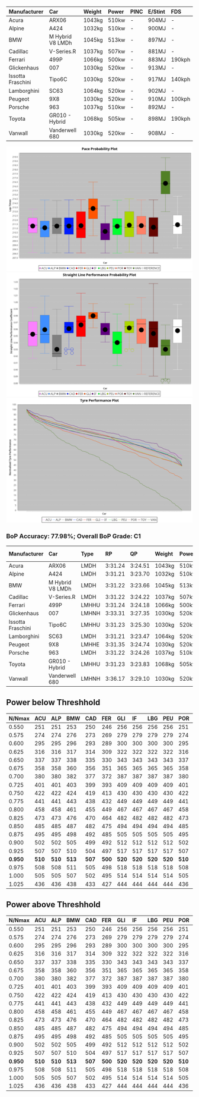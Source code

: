 |Manufacturer|Car|Weight|Power|PINC|E/Stint|FDS|
|:-|:-|:-|:-|:-|:-|:-|
|Acura|ARX06|1043kg|510kw|-|904MJ|-|
|Alpine|A424|1032kg|510kw|-|900MJ|-|
|BMW|M Hybrid V8 LMDh|1045kg|513kw|-|897MJ|-|
|Cadillac|V-Series.R|1037kg|507kw|-|881MJ|-|
|Ferrari|499P|1066kg|500kw|-|883MJ|190kph|
|Glickenhaus|007|1030kg|520kw|-|913MJ|-|
|Issotta Fraschini|Tipo6C|1030kg|520kw|-|917MJ|140kph|
|Lamborghini|SC63|1064kg|520kw|-|902MJ|-|
|Peugeot|9X8|1030kg|520kw|-|910MJ|100kph|
|Porsche|963|1037kg|510kw|-|892MJ|-|
|Toyota|GR010 - Hybrid|1068kg|505kw|-|898MJ|190kph|
|Vanwall|Vanderwell 680|1030kg|520kw|-|908MJ|-|

![PACECHART](./IMG/AUTO.png)
![STRAIGHTLINEPERFORMANCECHART](./IMG/AUTO_sp.png)
![TYREPERFORMANCECHART](./IMG/AUTO_tw.png)

### BoP Accuracy: 77.98%; Overall BoP Grade: C1
|Manufacturer|Car|Type|RP|QP|Weight|Power¹|Threshhold|PINC|Power²|E/Stint|AVG Vmax|FDS|RDLC|L/Stint|BOP-Grade|ModelAccuracy|ModelPoints|Match%|
|:-|:-|:-|:-|:-|:-|:-|:-|:-|:-|:-|:-|:-|:-|:-|:-|:-|:-|:-|
|Acura|ARX06|LMDH|3:31.24|3:24.51|1043kg|510kw|210.0kph|-|510kw|904MJ|329.38kph|-|1.02|12|-C2|100.00%|995|72.40%|
|Alpine|A424|LMDH|3:31.21|3:23.70|1032kg|510kw|210.0kph|-|510kw|900MJ|330.98kph|-|1.03|12|~A1|81.46%|523|95.28%|
|BMW|M Hybrid V8 LMDh|LMDH|3:31.22|3:23.66|1045kg|513kw|210.0kph|-|513kw|897MJ|325.64kph|-|1.02|12|-B1|98.60%|1690|85.93%|
|Cadillac|V-Series.R|LMDH|3:31.22|3:24.22|1037kg|507kw|210.0kph|-|507kw|881MJ|329.92kph|-|1.02|12|-B1|98.38%|1765|87.08%|
|Ferrari|499P|LMHHU|3:31.24|3:24.18|1066kg|500kw|210.0kph|-|500kw|883MJ|330.04kph|190kph|1.03|12|-A2|92.24%|2247|90.36%|
|Glickenhaus|007|LMHNH|3:33.31|3:27.35|1030kg|520kw|210.0kph|-|520kw|913MJ|335.37kph|-|0.96|12|+E2|96.18%|554|50.25%|
|Issotta Fraschini|Tipo6C|LMHHU|3:31.23|3:25.30|1030kg|520kw|210.0kph|-|520kw|917MJ|331.88kph|140kph|1.08|12|+A2|66.67%|96|92.67%|
|Lamborghini|SC63|LMDH|3:31.21|3:23.47|1064kg|520kw|210.0kph|-|520kw|902MJ|327.21kph|-|1.03|12|-B1|96.77%|419|87.16%|
|Peugeot|9X8|LMHHE|3:31.35|3:24.74|1030kg|520kw|210.0kph|-|520kw|910MJ|331.70kph|100kph|1.03|12|~A1|87.65%|1795|95.75%|
|Porsche|963|LMDH|3:31.22|3:24.26|1037kg|510kw|210.0kph|-|510kw|892MJ|330.72kph|-|1.02|12|-B1|96.81%|5438|87.72%|
|Toyota|GR010 - Hybrid|LMHHU|3:31.23|3:23.83|1068kg|505kw|210.0kph|-|505kw|898MJ|328.17kph|190kph|1.02|12|-A2|86.04%|1751|93.33%|
|Vanwall|Vanderwell 680|LMHNH|3:36.17|3:29.10|1030kg|520kw|210.0kph|-|520kw|908MJ|325.85kph|-|1.01|12|+Ω2|91.42%|501|-2.22%|

## Power below Threshhold
|N/Nmax|ACU|ALP|BMW|CAD|FER|GLI|IF|LBG|PEU|POR|TOY|VAN|
|:-|:-|:-|:-|:-|:-|:-|:-|:-|:-|:-|:-|:-|
|0.550|251|251|253|250|246|256|256|256|256|251|249|256|
|0.575|274|274|276|273|269|279|279|279|279|274|272|279|
|0.600|295|295|296|293|289|300|300|300|300|295|292|300|
|0.625|316|316|317|314|309|322|322|322|322|316|312|322|
|0.650|337|337|338|335|330|343|343|343|343|337|333|343|
|0.675|358|358|360|356|351|365|365|365|365|358|355|365|
|0.700|380|380|382|377|372|387|387|387|387|380|376|387|
|0.725|401|401|403|399|393|409|409|409|409|401|397|409|
|0.750|422|422|424|419|413|430|430|430|430|422|417|430|
|0.775|441|441|443|438|432|449|449|449|449|441|436|449|
|0.800|458|458|461|455|449|467|467|467|467|458|454|467|
|0.825|473|473|476|470|464|482|482|482|482|473|469|482|
|0.850|485|485|487|482|475|494|494|494|494|485|480|494|
|0.875|495|495|498|492|485|505|505|505|505|495|490|505|
|0.900|502|502|505|499|492|512|512|512|512|502|497|512|
|0.925|507|507|510|504|497|517|517|517|517|507|502|517|
|**0.950**|**510**|**510**|**513**|**507**|**500**|**520**|**520**|**520**|**520**|**510**|**505**|**520**|
|0.975|508|508|511|505|498|518|518|518|518|508|503|518|
|1.000|505|505|507|502|495|514|514|514|514|505|500|514|
|1.025|436|436|438|433|427|444|444|444|444|436|431|444|

## Power above Threshhold
|N/Nmax|ACU|ALP|BMW|CAD|FER|GLI|IF|LBG|PEU|POR|TOY|VAN|
|:-|:-|:-|:-|:-|:-|:-|:-|:-|:-|:-|:-|:-|
|0.550|251|251|253|250|246|256|256|256|256|251|249|256|
|0.575|274|274|276|273|269|279|279|279|279|274|272|279|
|0.600|295|295|296|293|289|300|300|300|300|295|292|300|
|0.625|316|316|317|314|309|322|322|322|322|316|312|322|
|0.650|337|337|338|335|330|343|343|343|343|337|333|343|
|0.675|358|358|360|356|351|365|365|365|365|358|355|365|
|0.700|380|380|382|377|372|387|387|387|387|380|376|387|
|0.725|401|401|403|399|393|409|409|409|409|401|397|409|
|0.750|422|422|424|419|413|430|430|430|430|422|417|430|
|0.775|441|441|443|438|432|449|449|449|449|441|436|449|
|0.800|458|458|461|455|449|467|467|467|467|458|454|467|
|0.825|473|473|476|470|464|482|482|482|482|473|469|482|
|0.850|485|485|487|482|475|494|494|494|494|485|480|494|
|0.875|495|495|498|492|485|505|505|505|505|495|490|505|
|0.900|502|502|505|499|492|512|512|512|512|502|497|512|
|0.925|507|507|510|504|497|517|517|517|517|507|502|517|
|**0.950**|**510**|**510**|**513**|**507**|**500**|**520**|**520**|**520**|**520**|**510**|**505**|**520**|
|0.975|508|508|511|505|498|518|518|518|518|508|503|518|
|1.000|505|505|507|502|495|514|514|514|514|505|500|514|
|1.025|436|436|438|433|427|444|444|444|444|436|431|444|
